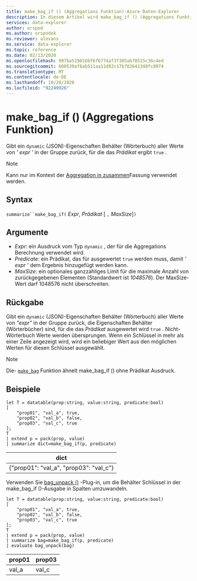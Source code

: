 ```yaml
---
title: make_bag_if () (Aggregations Funktion)-Azure Daten-Explorer
description: In diesem Artikel wird make_bag_if () (Aggregations Funktion) in Azure Daten-Explorer beschrieben.
services: data-explorer
author: orspod
ms.author: orspodek
ms.reviewer: alexans
ms.service: data-explorer
ms.topic: reference
ms.date: 02/13/2020
ms.openlocfilehash: 997ba519016bf6f6774af3f305ab78515c36c4ed
ms.sourcegitcommit: 608539af6ab511aa11d82c17b782641340fc8974
ms.translationtype: MT
ms.contentlocale: de-DE
ms.lasthandoff: 10/20/2020
ms.locfileid: "92249926"
---
```

# <a name="make_bag_if-aggregation-function"></a>make_bag_if () (Aggregations Funktion)

Gibt ein `dynamic` (JSON)-Eigenschaften Behälter (Wörterbuch) aller Werte von *' expr '* in der Gruppe zurück, für die das *Prädikat* ergibt `true` .

> [!NOTE]
> Kann nur im Kontext der [Aggregation in zusammen](summarizeoperator.md)Fassung verwendet werden.

## <a name="syntax"></a>Syntax

`summarize``make_bag_if(` *Expr*, *Prädikat* [ `,` *MaxSize*]`)`

## <a name="arguments"></a>Argumente

* *Expr*: ein Ausdruck vom Typ `dynamic` , der für die Aggregations Berechnung verwendet wird.
* *Predicate*: ein Prädikat, das für ausgewertet `true` werden muss, damit *' expr '* dem Ergebnis hinzugefügt werden kann.
* *MaxSize*: ein optionales ganzzahliges Limit für die maximale Anzahl von zurückgegebenen Elementen (Standardwert ist *1048576*). Der MaxSize-Wert darf 1048576 nicht überschreiten.

## <a name="returns"></a>Rückgabe

Gibt ein `dynamic` (JSON)-Eigenschaften Behälter (Wörterbuch) aller Werte von *"expr"* in der Gruppe zurück, die Eigenschaften Behälter (Wörterbücher) sind, für die das *Prädikat* ausgewertet wird `true` .
Nicht-Wörterbuch Werte werden übersprungen.
Wenn ein Schlüssel in mehr als einer Zeile angezeigt wird, wird ein beliebiger Wert aus den möglichen Werten für diesen Schlüssel ausgewählt.

> [!NOTE]
> Die- [`make_bag`](./make-bag-aggfunction.md) Funktion ähnelt make_bag_if () ohne Prädikat Ausdruck.

## <a name="examples"></a>Beispiele

```kusto
let T = datatable(prop:string, value:string, predicate:bool)
[
    "prop01", "val_a", true,
    "prop02", "val_b", false,
    "prop03", "val_c", true
];
T
| extend p = pack(prop, value)
| summarize dict=make_bag_if(p, predicate)

```

|dict|
|----|
|{"prop01": "val_a", "prop03": "val_c"} |

Verwenden Sie [bag_unpack ()](bag-unpackplugin.md) -Plug-in, um die Behälter Schlüssel in der make_bag_if ()-Ausgabe in Spalten umzuwandeln. 

```kusto
let T = datatable(prop:string, value:string, predicate:bool)
[
    "prop01", "val_a", true,
    "prop02", "val_b", false,
    "prop03", "val_c", true
];
T
| extend p = pack(prop, value)
| summarize bag=make_bag_if(p, predicate)
| evaluate bag_unpack(bag)

```

|prop01|prop03|
|---|---|
|val_a|val_c|
